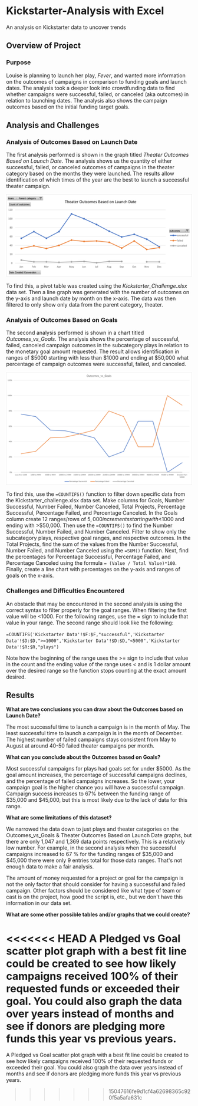 # Kickstarter-Analysis with Excel
An analysis on Kickstarter data to uncover trends

## Overview of Project

### Purpose
Louise is planning to launch her play, *Fever*, and wanted more information on the outcomes of campaigns in comparison to funding goals and launch dates. The analysis took a deeper look into crowdfunding data to find whether campaigns were successful, failed, or canceled (aka outcomes) in relation to launching dates. The analysis also shows the campaign outcomes based on the initial funding target goals.
## Analysis and Challenges

### Analysis of Outcomes Based on Launch Date
The first analysis performed is shown in the graph titled *Theater Outcomes Based on Launch Date*. The analysis shows us the quantity of either successful, failed, or canceled outcomes of campaigns in the theater category based on the months they were launched. The results allow identification of which times of the year are the best to launch a successful theater campaign.

![Theater Outcomes Based on Launch Date](https://raw.githubusercontent.com/jmsuarez1997/kickstarter-analysis/main/Resourses/Theater_Outcomes_vs_Launch.png)

To find this, a pivot table was created using the *Kickstarter_Challenge.xlsx* data set. Then a line graph was generated with the number of outcomes on the y-axis and launch date by month on the x-axis. The data was then filtered to only show only data from the parent category, theater.

### Analysis of Outcomes Based on Goals
The second analysis performed is shown in a chart titled *Outcomes_vs_Goals*. The analysis shows the percentage of successful, failed, canceled campaign outcomes in the subcategory plays in relation to the monetary goal amount requested. The result allows identification in ranges of $5000 starting with less than $1000 and ending at $50,000 what percentage of campaign outcomes were successful, failed, and canceled. 

![Outcomes_vs_Goals](https://raw.githubusercontent.com/jmsuarez1997/kickstarter-analysis/main/Resourses/Outcomes_vs_Goals.png)

To find this, use the `=COUNTIFS()` function to filter down specific data from the Kickstarter_challenge.xlsx data set. Make columns for Goals, Number Successful, Number Failed, Number Canceled, Total Projects, Percentage Successful, Percentage Failed, and Percentage Canceled. In the Goals column create 12 ranges/rows of $5,000 increments starting with <$1000 and ending with >$50,000. Then use the `=COUNTIFS()` to find the Number Successful, Number Failed, and Number Canceled. Filter to show only the subcategory plays, respective goal ranges, and respective outcomes. In the Total Projects, find the sum of the values from the Number Successful, Number Failed, and Number Canceled using the `=SUM()` function. Next, find the percentages for Percentage Successful, Percentage Failed, and Percentage Canceled using the formula `= (Value / Total Value)*100`. Finally, create a line chart with percentages on the y-axis and ranges of goals on the x-axis. 

### Challenges and Difficulties Encountered

An obstacle that may be encountered in the second analysis is using the correct syntax to filter properly for the goal ranges. When filtering the first value will be <1000. For the following ranges, use the = sign to include that value in your range. The second range should look like the following:

`=COUNTIFS('Kickstarter Data'!$F:$F,"successful",'Kickstarter Data'!$D:$D,">=1000",'Kickstarter Data'!$D:$D,"<5000",'Kickstarter Data'!$R:$R,"plays")`

Note how the beginning of the range uses the >= sign to include that value in the count and the ending value of the range uses < and is 1 dollar amount over the desired range so the function stops counting at the exact amount desired.

## Results

**What are two conclusions you can draw about the Outcomes based on Launch Date?**

The most successful time to launch a campaign is in the month of May. The least successful time to launch a campaign is in the month of December. The highest number of failed campaigns stays consistent from May to August at around 40-50 failed theater campaigns per month. 

**What can you conclude about the Outcomes based on Goals?**

Most successful campaigns for plays had goals set for under $5000. As the goal amount increases, the percentage of successful campaigns declines, and the percentage of failed campaigns increases. So the lower, your campaign goal is the higher chance you will have a successful campaign. Campaign success increases to 67% between the funding range of $35,000 and $45,000, but this is most likely due to the lack of data for this range. 

**What are some limitations of this dataset?**

We narrowed the data down to just plays and theater categories on the Outcomes_vs_Goals & Theater Outcomes Based on Launch Date graphs, but there are only 1,047 and 1,369 data points respectively. This is a relatively low number. For example, in the second analysis when the successful campaigns increased to 67 % for the funding ranges of $35,000 and $45,000 there were only 9 entries total for those data ranges. That's not enough data to make a fair analysis.

The amount of money requested for a project or goal for the campaign is not the only factor that should consider for having a successful and failed campaign. Other factors should be considered like what type of team or cast is on the project, how good the script is, etc., but we don't have this information in our data set. 

**What are some other possible tables and/or graphs that we could create?**

<<<<<<< HEAD
A Pledged vs Goal scatter plot graph with a best fit line could be created to see how likely campaigns received 100% of their requested funds or exceeded their goal. You could also graph the data over years instead of months and see if donors are pledging more funds this year vs previous years. 
=======
A Pledged vs Goal scatter plot graph with a best fit line could be created to see how likely campaigns received 100% of their requested funds or exceeded their goal. You could also graph the data over years instead of months and see if donors are pledging more funds this year vs previous years. 
>>>>>>> 15047616fe9d1cf4a62698365c920f5a5afa631c
